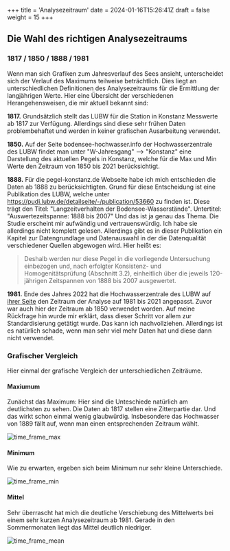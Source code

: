+++
title = 'Analysezeitraum'
date = 2024-01-16T15:26:41Z
draft = false
weight = 15
+++

## Die Wahl des richtigen Analysezeitraums

### 1817 / 1850 / 1888 / 1981

Wenn man sich Grafiken zum Jahresverlauf des Sees ansieht, unterscheidet sich der Verlauf des Maximums teilweise beträchtlich. Dies liegt an unterschiedlichen Definitionen des Analysezeitraums für die Ermittlung der langjährigen Werte. Hier eine Übersicht der verschiedenen Herangehensweisen, die mir aktuell bekannt sind:

**1817.** Grundsätzlich stellt das LUBW für die Station in Konstanz Messwerte ab 1817 zur Verfügung. Allerdings sind diese sehr frühen Daten problembehaftet und werden in keiner grafischen Ausarbeitung verwendet.

**1850.** Auf der Seite bodensee-hochwasser.info der Hochwasserzentrale des LUBW findet man unter "W-Jahresgang" --> "Konstanz" eine Darstellung des aktuellen Pegels in Konstanz, welche für die Max und Min Werte den Zeitraum von 1850 bis 2021 berücksichtigt.

**1888.** Für die pegel-konstanz.de Webseite habe ich mich entschieden die Daten ab 1888 zu berücksichtigten. Grund für diese Entscheidung ist eine Publikation des LUBW, welche unter https://pudi.lubw.de/detailseite/-/publication/53660 zu finden ist. Diese trägt den Titel: "Langzeitverhalten der Bodensee-Wasserstände". Untertitel: "Auswertezeitspanne: 1888 bis 2007" Und das ist ja genau das Thema. Die Studie erscheint mir aufwändig und vertrauenswürdig. Ich habe sie allerdings nicht komplett gelesen. Allerdings gibt es in dieser Publikation ein Kapitel zur Datengrundlage und Datenauswahl in der die Datenqualität verschiedener Quellen abgewogen wird. Hier heißt es:

> Deshalb werden nur diese Pegel in die vorliegende Untersuchung einbezogen und, nach erfolgter Konsistenz- und Homogenitätsprüfung (Abschnitt 3.2), einheitlich über die jeweils 120-jährigen Zeitspannen von 1888 bis 2007 ausgewertet.

**1981.** Ende des Jahres 2022 hat die Hochwasserzentrale des LUBW auf [ihrer Seite](https://www.hvz.baden-wuerttemberg.de/pegel.html?id=00007&m=W) den Zeitraum der Analyse auf 1981 bis 2021 angepasst. Zuvor war auch hier der Zeitraum ab 1850 verwendet worden. Auf meine Rückfrage hin wurde mir erklärt, dass dieser Schritt vor allem zur Standardisierung getätigt wurde. Das kann ich nachvollziehen. Allerdings ist es natürlich schade, wenn man sehr viel mehr Daten hat und diese dann nicht verwendet.


### Grafischer Vergleich

Hier einmal der grafische Vergleich der unterschiedlichen Zeiträume.

#### Maxiumum

Zunächst das Maximum: Hier sind die Unteschiede natürlich am deutlichsten zu sehen. Die Daten ab 1817 stellen eine Zitterpartie dar. Und das wirkt schon einmal wenig glaubwürdig. Insbesondere das Hochwasser von 1889 fällt auf, wenn man einen entsprechenden Zeitraum wählt.

![time_frame_max](/images/analysis/analysis-period/analysisperiod_max_DE.png)


#### Minimum

Wie zu erwarten, ergeben sich beim Minimum nur sehr kleine Unterschiede.

![time_frame_min](/images/analysis/analysis-period/analysisperiod_min_DE.png)


#### Mittel

Sehr überrascht hat mich die deutliche Verschiebung des Mittelwerts bei einem sehr kurzen Analysezeitraum ab 1981. Gerade in den Sommermonaten liegt das Mittel deutlich niedriger.

![time_frame_mean](/images/analysis/analysis-period/analysisperiod_mean_DE.png)
